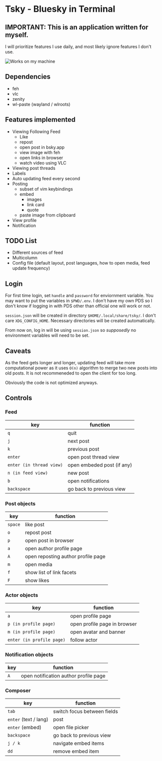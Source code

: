 # Tsky - Bluesky in Terminal

## IMPORTANT: This is an application written for myself.

I will prioritize features I use daily, and most likely ignore features I
don't use.

![Works on my machine](https://blog.codinghorror.com/content/images/uploads/2007/03/6a0120a85dcdae970b0128776ff992970c-pi.png)

## Dependencies

- feh
- vlc
- zenity
- wl-paste (wayland / wlroots)

## Features implemented

- Viewing Following Feed
    - Like
    - repost
    - open post in bsky.app
    - view image with feh
    - open links in browser
    - watch video using VLC
- Viewing post threads
- Labels
- Auto updating feed every second
- Posting
    - subset of vim keybindings
    - embed
        - images
        - link card
        - quote
    - paste image from clipboard
- View profile
- Notification

## TODO List

- Different sources of feed
- Multicolumn
- Config file (default layout, post languages, how to open media, feed update frequency)

## Login

For first time login, set `handle` and `password` for enviornment variable. You
may want to put the variables in `$PWD/.env`. I don't have my own PDS so I
don't know if logging in with PDS other than official one will work or not.

`session.json` will be created in directory `$HOME/.local/share/tsky/`. I don't
care `XDG_CONFIG_HOME`. Necessary directories will be created automatically.

From now on, log in will be using `session.json` so _supposedly_ no environment
variables will need to be set.

## Caveats

As the feed gets longer and longer, updating feed will take more computational
power as it uses `O(n)` algorithm to merge two new posts into old posts. It is
not recommeneded to open the client for too long.

Obviously the code is not optimized anyways.

## Controls

### Feed

| key | function |
| - | - |
| `q` | quit |
| `j` | next post |
| `k` | previous post |
| `enter` | open post thread view |
| `enter (in thread view)` | open embeded post (if any) |
| `n (in feed view)` | new post |
| `b` | open notifications |
| `backspace` | go back to previous view |

### Post objects

| key | function |
| - | - |
| `space` | like post |
| `o` | repost post |
| `p` | open post in browser |
| `a` | open author profile page |
| `A` | open reposting author profile page |
| `m` | open media |
| `f` | show list of link facets |
| `F` | show likes |

### Actor objects

| key | function |
| - | - |
| `a` | open profile page |
| `p (in profile page)` | open profile page in browser |
| `m (in profile page)` | open avatar and banner |
| `enter (in profile page)` | follow actor |

### Notification objects

| key | function |
| - | - |
| `A` | open notification author profile page |

### Composer

| key | function |
| - | - |
| `tab` | switch focus between fields |
| `enter` (text / lang) | post |
| `enter` (embed) | open file picker |
| `backspace` | go back to previous view |
| `j / k` | navigate embed items |
| `dd` | remove embed item |

